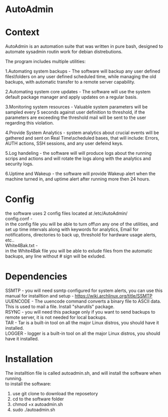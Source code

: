 # AutoAdmin

# Context
AutoAdmin is an automation suite that was written in pure bash, designed to automate sysadmin routin work for debian distrebutions.  

The program includes multiple utilities:  

1.Automating system backups - The software will backup any user defined files\folders on any user defined scheduled time, while managing the old backups, with automatic transfer to a remote server capability.  

2.Automating system core updates - The software will use the system default package manager and apply updates on a regular basis.  

3.Monitoring system resources - Valuable system parameters will be sampled every 5 seconds against user definition to threshold, if the parameters are exceeding the threshold mail will be sent to the user regarding this violation.  

4.Provide System Analytics - system analytics about crucial events will be gathered and sent on Real Time\scheduled bases, that will include: Errors, AUTH actions, SSH sessions, and any user defeind keys.  

5.Log handeling - the software will will produce logs about the running scrips and actions and will rotate the logs along with the analytics and security logs.  

6.Uptime and Wakeup - the software will provide Wakeup alert when the machine turned in, and uptime alert after running more then 24 hours.  

# Config
the software uses 2 config files located at /etc/AutoAdmin/  
config.conf -  
in the config file you will be able to turn off\on any one of the utilities, and set up time intervals along with keywords for analytics, Email for notifications, directories to back up, threshold for hardware usage alerts, etc..   
White4Bak.txt -  
in the White4Bak file you will be able to exlude files from the automatic backups, any line without # sign will be exluded.  

# Dependencies
SSMTP - you will need ssmtp configured for system alerts, you can use this manual for installtion and setup - https://wiki.archlinux.org/title/SSMTP  
UUENCODE - The uuencode command converts a binary file to ASCII data. This is used to mail a file. Install "sharutils" package.  
RSYNC - you will need this package only if you want to send backups to remote server, it is not needed for local backups.  
TAR - Tar is a built-in tool on all the major Linux distros, you should have it installed.   
LOGGER - logger is a built-in tool on all the major Linux distros, you should have it installed.   

# Installation
The installtion file is called autoadmin.sh, and will install the software when running.  
to install the software:  
1. use git clone to download the reposetory   
2. cd to the software folder  
3. chmod +x autoadmin.sh  
4. sudo ./autoadmin.sh

